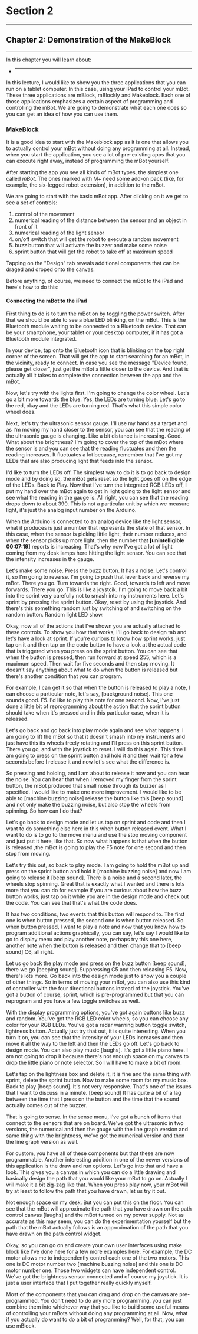 # Section 2

---

## Chapter 2: Demonstration of the MakeBlock

---

In this chapter you will learn about:

* ---

In this lecture, I would like to show you the three applications that you can run on a tablet computer. In this case, using your IPad to control your mBot. These three applications are mBlock, mBlockly and Makeblock. Each one of those applications emphasizes a certain aspect of programming and controlling the mBot. We are going to demonstrate what each one does so you can get an idea of how you can use them.

### MakeBlock

It is a good idea to start with the Makeblock app as it is one that allows you to actually control your mBot without doing any programming at all. Instead, when you start the application, you see a lot of pre-existing apps that you can execute right away, instead of programming the mBot yourself.

After starting the app you see all kinds of mBot types, the simplest one called _mBot_. The ones marked with M+ need some add-on pack \(like, for example, the six-legged robot extension\), in addition to the mBot.

We are going to start with the basic mBot app. After clicking on it we get to see a set of controls:

1. control of the movement
2. numerical reading of the distance between the sensor and an object in front of it
3. numerical reading of the light sensor
4. on/off switch that will get the robot to execute a random movement
5. buzz button that will activate the buzzer and make some noise
6. sprint button that will get the robot to take off at maximum speed

Tapping on the "Design" tab reveals additional components that can be draged and droped onto the canvas.



Before anything, of course, we need to connect the mBot to the iPad and here's how to do this:

#### Connecting the mBot to the iPad

First thing to do is to turn the mBot on by toggling the power switch. After that we should be able to see a blue LED blinking, on the mBot. This is the Bluetooth module waiting to be connected to a Bluetooth device. That can be your smartphone, your tablet or your desktop computer, if it has got a Bluetooth module integrated.

In your device, tap onto the Bluetooth icon that is blinking on the top right corner of the screen. That will get the app to start searching for an mBot, in the vicinity, ready to connect. In case you see the message "Device found, please get closer", just get the mBot a little closer to the device. And that is actually all it takes to complete the connection between the app and the mBot.

Now, let's try with the lights first. I'm going to change the color wheel. Let's go a bit more towards the blue. Yes, the LEDs are turning blue. Let's go to the red, okay and the LEDs are turning red. That's what this simple color wheel does.

Next, let's try the ultrasonic sensor gauge. I'll use my hand as a target and as I'm moving my hand closer to the sensor, you can see that the reading of the ultrasonic gauge is changing. Like a bit distance is increasing. Good. What about the brightness? I'm going to cover the top of the mBot where the sensor is and you can see that the reading fluctuates and then the reading increases. It fluctuates a lot because, remember that I've got my LEDs that are also producing light that feeds into the sensor.

I'd like to turn the LEDs off. The simplest way to do it is to go back to design mode and by doing so, the mBot gets reset so the light goes off on the edge of the LEDs. Back to Play. Now that I've turn the integrated RGB LEDs off, I put my hand over the mBot again to get in light going to the light sensor and see what the reading in the gauge is. All right, you can see that the reading drops down to about 390. This is not a particular unit by which we measure light, it's just the analog input number on the Arduino.

When the Arduino is connected to an analog device like the light sensor, what it produces is just a number that represents the state of that sensor. In this case, when the sensor is picking little light, their number reduces, and when the sensor picks up more light, then the number that **\[unintelligible 00:07:19\]** reports is increasing. That's why now I've got a lot of light coming from my desk lamps here hitting the light sensor. You can see that the intensity increases in the gauge.

Let's make some noise. Press the buzz button. It has a noise. Let's control it, so I'm going to reverse. I'm going to push that lever back and reverse my mBot. There you go. Turn towards the right. Good, towards to left and move forwards. There you go. This is like a joystcik. I'm going to move back a bit into the sprint very carefully not to smash into my instruments here. Let's sprint by pressing the sprint button. Okay, reset by using the joystick. And there's this something random just by switching of and switching on the random button. Random light LED show.

Okay, now all of the actions that I've shown you are actually attached to these controls. To show you how that works, I'll go back to design tab and let's have a look at sprint. If you're curious to know how sprint works, just tap on it and then tap on the code button to have a look at the actual code that is triggered when you press on the sprint button. You can see that when the button is pressed, then run forward at speed 255, which is a maximum speed. Then wait for five seconds and then stop moving. It doesn't say anything about what to do when the button is released but there's another condition that you can program.

For example, I can get it so that when the button is released to play a note, I can choose a particular note, let's say, \[background noise\]. This one sounds good. F5. I'd like to play this note for one second. Now, I've just done a little bit of reprogramming about the action that the sprint button should take when it's pressed and in this particular case, when it is released.

Let's go back and go back into play mode again and see what happens. I am going to lift the mBot so that it doesn't smash into my instruments and just have this its wheels freely rotating and I'll press on this sprint button. There you go, and with the joystick to reset. I will do this again. This time I am going to press on the sprint button and hold it and then wait for a few seconds before I release it and now let's see what the difference is.

So pressing and holding, and I am about to release it now and you can hear the noise. You can hear that when I removed my finger from the sprint button, the mBot produced that small noise through its buzzer as I specified. I would like to make one more improvement. I would like to be able to \[machine buzzing noise\] release the button like this \[beep sound\] and not only make the buzzing noise, but also stop the wheels from spinning. So how can I do that?

Let's go back to design mode and let us tap on sprint and code and then I want to do something else here in this when button released event. What I want to do is to go to the move menu and use the stop moving component and just put it here, like that. So now what happens is that when the button is released ,the mBot is going to play the F5 note for one second and then stop from moving.

Let's try this out, so back to play mode. I am going to hold the mBot up and press on the sprint button and hold it \[machine buzzing noise\] and now I am going to release it \[beep sound\]. There is a noise and a second later, the wheels stop spinning. Great that is exactly what I wanted and there is lots more that you can do for example if you are curious about how the buzz button works, just tap on it while you are in the design mode and check out the code. You can see that that's what the code does.

It has two conditions, two events that this button will respond to. The first one is when button pressed, the second one is when button released. So when button pressed, I want to play a note and now that you know how to program additional actions graphically, you can say, let's say I would like to go to display menu and play another note, perhaps try this one here, another note when the button is released and then change that to \[beep sound\] C6, all right.

Let us go back the play mode and press on the buzz button \[beep sound\], there we go \[beeping sound\]. Suppressing C5 and then releasing F5. Now, there's lots more. Go back into the design mode just to show you a couple of other things. So in terms of moving your mBot, you can also use this kind of controller with the four directional buttons instead of the joystick. You've got a button of course, sprint, which is pre-programmed but that you can reprogram and you have a few toggle switches as well.

With the display programming options, you've got again buttons like buzz and random. You've got the RGB LED color wheels, so you can choose any color for your RGB LEDs. You've got a radar warning button toggle switch, lightness button. Actually just try that out, it is quite interesting. When you turn it on, you can see that the intensity of your LEDs increases and then move it all the way to the left and then the LEDs go off. Let's go back to design mode. You can also play music \[laughs\]. It's got a little piano here. I am not going to drop it because there's not enough space on my canvas to drop the little piano or note selector. So I will have to make a bit of room.

Let's tap on the lightness box and delete it, it is fine and the same thing with sprint, delete the sprint button. Now to make some room for my music box. Back to play \[beep sound\]. It's not very responsive. That's one of the issues that I want to discuss in a minute. \[beep sound\] It has quite a bit of a lag between the time that I press on the button and the time that the sound actually comes out of the buzzer.

That is going to sense. In the sense menu, I've got a bunch of items that connect to the sensors that are on board. We've got the ultrasonic in two versions, the numerical and then the gauge with the line graph version and same thing with the brightness, we've got the numerical version and then the line graph version as well.

For custom, you have all of these components but that these are now programmable. Another interesting addition in one of the newer versions of this application is the draw and run options. Let's go into that and have a look. This gives you a canvas in which you can do a little drawing and basically design the path that you would like your mBot to go on. Actually I will make it a bit zig-zag like that. When you press play now, your mBot will try at least to follow the path that you have drawn, let us try it out.

Not enough space on my desk. But you can put this on the floor. You can see that the mBot will approximate the path that you have drawn on the path control canvas \[laughs\] and the mBot turned on my power supply. Not as accurate as this may seem, you can do the experimentation yourself but the path that the mBot actually follows is an approximation of the path that you have drawn on the path control widget.

Okay, so you can go on and create your own user interfaces using make block like I've done here for a few more examples here. For example, the DC motor allows me to independently control each one of the two motors. This one is DC motor number two \[machine buzzing noise\] and this one is DC motor number one. Those two widgets can have independent control. We've got the brightness sensor connected and of course my joystick. It is just a user interface that I put together really quickly myself.

Most of the components that you can drag and drop on the canvas are pre-programmed. You don't need to do any more programming, you can just combine them into whichever way that you like to build some useful means of controlling your mBots without doing any programming at all. Now, what if you actually do want to do a bit of programming? Well, for that, you can use mBlock.

